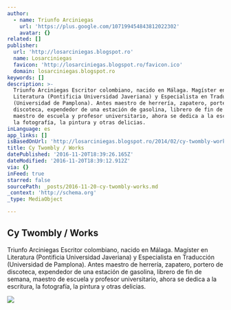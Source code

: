 ```yaml
---
author:
  - name: Triunfo Arciniegas
    url: 'https://plus.google.com/107199454843812022302'
    avatar: {}
related: []
publisher:
  url: 'http://losarciniegas.blogspot.ro'
  name: Losarciniegas
  favicon: 'http://losarciniegas.blogspot.ro/favicon.ico'
  domain: losarciniegas.blogspot.ro
keywords: []
description: >-
  Triunfo Arciniegas Escritor colombiano, nacido en Málaga. Magíster en
  Literatura (Pontificia Universidad Javeriana) y Especialista en Traducción
  (Universidad de Pamplona). Antes maestro de herrería, zapatero, portero de
  discoteca, expendedor de una estación de gasolina, librero de fin de semana,
  maestro de escuela y profesor universitario, ahora se dedica a la escritura,
  la fotografía, la pintura y otras delicias.
inLanguage: es
app_links: []
isBasedOnUrl: 'http://losarciniegas.blogspot.ro/2014/02/cy-twombly-works.html'
title: Cy Twombly / Works
datePublished: '2016-11-20T18:39:26.165Z'
dateModified: '2016-11-20T18:39:12.912Z'
via: {}
inFeed: true
starred: false
sourcePath: _posts/2016-11-20-cy-twombly-works.md
_context: 'http://schema.org'
_type: MediaObject

---
```

<article style=""><h1>Cy Twombly / Works</h1><p>Triunfo Arciniegas Escritor colombiano, nacido en Málaga. Magíster en Literatura (Pontificia Universidad Javeriana) y Especialista en Traducción (Universidad de Pamplona). Antes maestro de herrería, zapatero, portero de discoteca, expendedor de una estación de gasolina, librero de fin de semana, maestro de escuela y profesor universitario, ahora se dedica a la escritura, la fotografía, la pintura y otras delicias.</p><img src="http://kimballprints.files.wordpress.com/2011/07/cyt.jpg" /></article>